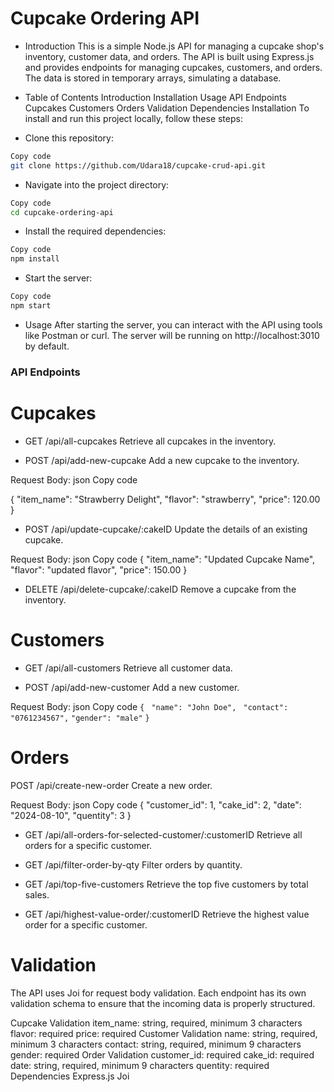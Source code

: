 # Cupcake Ordering API
- Introduction
This is a simple Node.js API for managing a cupcake shop's inventory, customer data, and orders. The API is built using Express.js and provides endpoints for managing cupcakes, customers, and orders. The data is stored in temporary arrays, simulating a database.

- Table of Contents
Introduction
Installation
Usage
API Endpoints
Cupcakes
Customers
Orders
Validation
Dependencies
Installation
To install and run this project locally, follow these steps:

- Clone this repository:
```bash
Copy code
git clone https://github.com/Udara18/cupcake-crud-api.git
```
- Navigate into the project directory:
```bash
Copy code
cd cupcake-ordering-api
```
- Install the required dependencies:
```bash
Copy code
npm install
```
- Start the server:
```bash
Copy code
npm start
```
- Usage
After starting the server, you can interact with the API using tools like Postman or curl. The server will be running on http://localhost:3010 by default.

<h3> API Endpoints</h3>

# Cupcakes

- GET /api/all-cupcakes
Retrieve all cupcakes in the inventory.

- POST /api/add-new-cupcake
Add a new cupcake to the inventory.

Request Body:
json
Copy code

{
  "item_name": "Strawberry Delight",
  "flavor": "strawberry",
  "price": 120.00
}
- POST /api/update-cupcake/:cakeID
Update the details of an existing cupcake.

Request Body:
json
Copy code
{
  "item_name": "Updated Cupcake Name",
  "flavor": "updated flavor",
  "price": 150.00
} 

- DELETE /api/delete-cupcake/:cakeID
Remove a cupcake from the inventory.

# Customers
- GET /api/all-customers
Retrieve all customer data.

- POST /api/add-new-customer
Add a new customer.

Request Body:
json
Copy code
```{```
 ``` "name": "John Doe",```
 ``` "contact": "0761234567",```
  ```"gender": "male"```
```}```

# Orders

POST /api/create-new-order
Create a new order.

Request Body:
json
Copy code
{
  "customer_id": 1,
  "cake_id": 2,
  "date": "2024-08-10",
  "quentity": 3
}
- GET /api/all-orders-for-selected-customer/:customerID
Retrieve all orders for a specific customer.

- GET /api/filter-order-by-qty
Filter orders by quantity.

- GET /api/top-five-customers
Retrieve the top five customers by total sales.

- GET /api/highest-value-order/:customerID
Retrieve the highest value order for a specific customer.

# Validation
The API uses Joi for request body validation. Each endpoint has its own validation schema to ensure that the incoming data is properly structured.

Cupcake Validation
item_name: string, required, minimum 3 characters
flavor: required
price: required
Customer Validation
name: string, required, minimum 3 characters
contact: string, required, minimum 9 characters
gender: required
Order Validation
customer_id: required
cake_id: required
date: string, required, minimum 9 characters
quentity: required
Dependencies
Express.js
Joi
